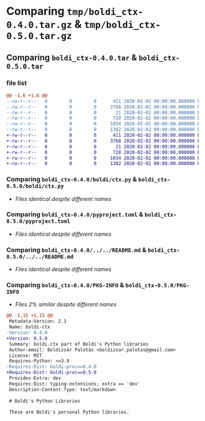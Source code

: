 # Comparing `tmp/boldi_ctx-0.4.0.tar.gz` & `tmp/boldi_ctx-0.5.0.tar.gz`

## Comparing `boldi_ctx-0.4.0.tar` & `boldi_ctx-0.5.0.tar`

### file list

```diff
@@ -1,6 +1,6 @@
--rw-r--r--   0        0        0      411 2020-02-02 00:00:00.000000 boldi_ctx-0.4.0/boldi/_ctx_version.py
--rw-r--r--   0        0        0     3768 2020-02-02 00:00:00.000000 boldi_ctx-0.4.0/boldi/ctx.py
--rw-r--r--   0        0        0       21 2020-02-02 00:00:00.000000 boldi_ctx-0.4.0/.gitignore
--rw-r--r--   0        0        0      728 2020-02-02 00:00:00.000000 boldi_ctx-0.4.0/pyproject.toml
--rw-r--r--   0        0        0     1034 2020-02-02 00:00:00.000000 boldi_ctx-0.4.0/../../README.md
--rw-r--r--   0        0        0     1382 2020-02-02 00:00:00.000000 boldi_ctx-0.4.0/PKG-INFO
+-rw-r--r--   0        0        0      411 2020-02-02 00:00:00.000000 boldi_ctx-0.5.0/boldi/_ctx_version.py
+-rw-r--r--   0        0        0     3768 2020-02-02 00:00:00.000000 boldi_ctx-0.5.0/boldi/ctx.py
+-rw-r--r--   0        0        0       21 2020-02-02 00:00:00.000000 boldi_ctx-0.5.0/.gitignore
+-rw-r--r--   0        0        0      728 2020-02-02 00:00:00.000000 boldi_ctx-0.5.0/pyproject.toml
+-rw-r--r--   0        0        0     1034 2020-02-02 00:00:00.000000 boldi_ctx-0.5.0/../../README.md
+-rw-r--r--   0        0        0     1382 2020-02-02 00:00:00.000000 boldi_ctx-0.5.0/PKG-INFO
```

### Comparing `boldi_ctx-0.4.0/boldi/ctx.py` & `boldi_ctx-0.5.0/boldi/ctx.py`

 * *Files identical despite different names*

### Comparing `boldi_ctx-0.4.0/pyproject.toml` & `boldi_ctx-0.5.0/pyproject.toml`

 * *Files identical despite different names*

### Comparing `boldi_ctx-0.4.0/../../README.md` & `boldi_ctx-0.5.0/../../README.md`

 * *Files identical despite different names*

### Comparing `boldi_ctx-0.4.0/PKG-INFO` & `boldi_ctx-0.5.0/PKG-INFO`

 * *Files 2% similar despite different names*

```diff
@@ -1,15 +1,15 @@
 Metadata-Version: 2.1
 Name: boldi-ctx
-Version: 0.4.0
+Version: 0.5.0
 Summary: boldi.ctx part of Boldi's Python libraries
 Author-email: Boldizsár Palotás <boldizsar.palotas@gmail.com>
 License: MIT
 Requires-Python: >=3.9
-Requires-Dist: boldi-proc==0.4.0
+Requires-Dist: boldi-proc==0.5.0
 Provides-Extra: dev
 Requires-Dist: typing-extensions; extra == 'dev'
 Description-Content-Type: text/markdown
 
 # Boldi's Python Libraries
 
 These are Boldi's personal Python libraries.
```

